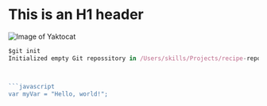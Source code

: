 # <h1>This is an H1 header


![Image of Yaktocat](https://octodex.github.com/images/yaktocat.png)


```javascript
$git init
Initialized empty Git repossitory in /Users/skills/Projects/recipe-repository/.git/



```javascript
var myVar = "Hello, world!";
